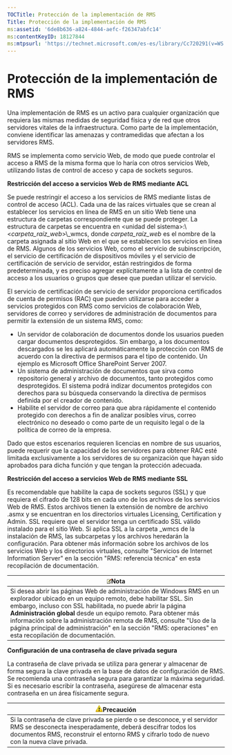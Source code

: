 ```yaml
---
TOCTitle: Protección de la implementación de RMS
Title: Protección de la implementación de RMS
ms:assetid: '6de8b636-a824-4844-aefc-f26347abfc14'
ms:contentKeyID: 18127844
ms:mtpsurl: 'https://technet.microsoft.com/es-es/library/Cc720291(v=WS.10)'
---
```


Protección de la implementación de RMS
======================================

Una implementación de RMS es un activo para cualquier organización que requiera las mismas medidas de seguridad física y de red que otros servidores vitales de la infraestructura. Como parte de la implementación, conviene identificar las amenazas y contramedidas que afectan a los servidores RMS.

RMS se implementa como servicio Web, de modo que puede controlar el acceso a RMS de la misma forma que lo haría con otros servicios Web, utilizando listas de control de acceso y capa de sockets seguros.

**Restricción del acceso a servicios Web de RMS mediante ACL**

Se puede restringir el acceso a los servicios de RMS mediante listas de control de acceso (ACL). Cada una de las raíces virtuales que se crean al establecer los servicios en línea de RMS en un sitio Web tiene una estructura de carpetas correspondiente que se puede proteger. La estructura de carpetas se encuentra en &lt;unidad del sistema&gt;:\\&lt;*carpeta\_raíz\_web*&gt;\\\_wmcs, donde *carpeta\_raíz\_web* es el nombre de la carpeta asignada al sitio Web en el que se establecen los servicios en línea de RMS. Algunos de los servicios Web, como el servicio de subinscripción, el servicio de certificación de dispositivos móviles y el servicio de certificación de servicio de servidor, están restringidos de forma predeterminada, y es preciso agregar explícitamente a la lista de control de acceso a los usuarios o grupos que desee que puedan utilizar el servicio.

El servicio de certificación de servicio de servidor proporciona certificados de cuenta de permisos (RAC) que pueden utilizarse para acceder a servicios protegidos con RMS como servicios de colaboración Web, servidores de correo y servidores de administración de documentos para permitir la extensión de un sistema RMS, como:

-   Un servidor de colaboración de documentos donde los usuarios pueden cargar documentos desprotegidos. Sin embargo, a los documentos descargados se les aplicará automáticamente la protección con RMS de acuerdo con la directiva de permisos para el tipo de contenido. Un ejemplo es Microsoft Office SharePoint Server 2007.
-   Un sistema de administración de documentos que sirva como repositorio general y archivo de documentos, tanto protegidos como desprotegidos. El sistema podrá indizar documentos protegidos con derechos para su búsqueda conservando la directiva de permisos definida por el creador de contenido.
-   Habilite el servidor de correo para que abra rápidamente el contenido protegido con derechos a fin de analizar posibles virus, correo electrónico no deseado o como parte de un requisito legal o de la política de correo de la empresa.

Dado que estos escenarios requieren licencias en nombre de sus usuarios, puede requerir que la capacidad de los servidores para obtener RAC esté limitada exclusivamente a los servidores de su organización que hayan sido aprobados para dicha función y que tengan la protección adecuada.

**Restricción del acceso a servicios Web de RMS mediante SSL**

Es recomendable que habilite la capa de sockets seguros (SSL) y que requiera el cifrado de 128 bits en cada uno de los archivos de los servicios Web de RMS. Estos archivos tienen la extensión de nombre de archivo .asmx y se encuentran en los directorios virtuales Licensing, Certification y Admin. SSL requiere que el servidor tenga un certificado SSL válido instalado para el sitio Web. Si aplica SSL a la carpeta \_wmcs de la instalación de RMS, las subcarpetas y los archivos heredarán la configuración. Para obtener más información sobre los archivos de los servicios Web y los directorios virtuales, consulte "Servicios de Internet Information Server" en la sección "RMS: referencia técnica" en esta recopilación de documentación.

| ![](images/Cc720291.note(WS.10).gif)Nota                                                                                                                                                                                                                                                                                                                                                                                     |
|-----------------------------------------------------------------------------------------------------------------------------------------------------------------------------------------------------------------------------------------------------------------------------------------------------------------------------------------------------------------------------------------------------------------------------------------------------------|
| Si desea abrir las páginas Web de administración de Windows RMS en un explorador ubicado en un equipo remoto, debe habilitar SSL. Sin embargo, incluso con SSL habilitada, no puede abrir la página **Administración global** desde un equipo remoto. Para obtener más información sobre la administración remota de RMS, consulte "Uso de la página principal de administración" en la sección "RMS: operaciones" en esta recopilación de documentación. |

**Configuración de una contraseña de clave privada segura**

La contraseña de clave privada se utiliza para generar y almacenar de forma segura la clave privada en la base de datos de configuración de RMS. Se recomienda una contraseña segura para garantizar la máxima seguridad. Si es necesario escribir la contraseña, asegúrese de almacenar esta contraseña en un área físicamente segura.

| ![](images/Cc720291.Caution(WS.10).gif)Precaución                                                                                                                                                          |
|-----------------------------------------------------------------------------------------------------------------------------------------------------------------------------------------------------------------------------------------|
| Si la contraseña de clave privada se pierde o se desconoce, y el servidor RMS se desconecta inesperadamente, deberá descifrar todos los documentos RMS, reconstruir el entorno RMS y cifrarlo todo de nuevo con la nueva clave privada. |
